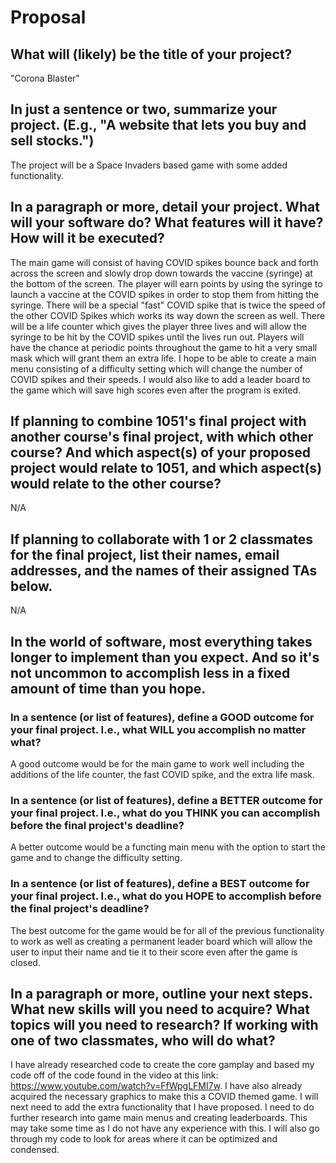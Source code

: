# Proposal

## What will (likely) be the title of your project?

"Corona Blaster"

## In just a sentence or two, summarize your project. (E.g., "A website that lets you buy and sell stocks.")

The project will be a Space Invaders based game with some added functionality.

## In a paragraph or more, detail your project. What will your software do? What features will it have? How will it be executed?

The main game will consist of having COVID spikes bounce back and forth across the screen and slowly drop down towards the vaccine (syringe) at the bottom of the screen. The player will earn points by using the syringe to launch a vaccine at the COVID spikes in order to stop them from hitting the syringe. There will be a special "fast" COVID spike that is twice the speed of the other COVID Spikes which works its way down the screen as well. There will be a life counter which gives the player three lives and will allow the syringe to be hit by the COVID spikes until the lives run out. Players will have the chance at periodic points throughout the game to hit a very small mask which will grant them an extra life. I hope to be able to create a main menu consisting of a difficulty setting which will change the number of COVID spikes and their speeds. I would also like to add a leader board to the game which will save high scores even after the program is exited.

## If planning to combine 1051's final project with another course's final project, with which other course? And which aspect(s) of your proposed project would relate to 1051, and which aspect(s) would relate to the other course?

N/A

## If planning to collaborate with 1 or 2 classmates for the final project, list their names, email addresses, and the names of their assigned TAs below.

N/A

## In the world of software, most everything takes longer to implement than you expect. And so it's not uncommon to accomplish less in a fixed amount of time than you hope.

### In a sentence (or list of features), define a GOOD outcome for your final project. I.e., what WILL you accomplish no matter what?

A good outcome would be for the main game to work well including the additions of the life counter, the fast COVID spike, and the extra life mask.

### In a sentence (or list of features), define a BETTER outcome for your final project. I.e., what do you THINK you can accomplish before the final project's deadline?

A better outcome would be a functing main menu with the option to start the game and to change the difficulty setting.

### In a sentence (or list of features), define a BEST outcome for your final project. I.e., what do you HOPE to accomplish before the final project's deadline?

The best outcome for the game would be for all of the previous functionality to work as well as creating a permanent leader board which will allow the user to input their name and tie it to their score even after the game is closed.

## In a paragraph or more, outline your next steps. What new skills will you need to acquire? What topics will you need to research? If working with one of two classmates, who will do what?

I have already researched code to create the core gamplay and based my code off of the code found in the video at this link: https://www.youtube.com/watch?v=FfWpgLFMI7w. I have also already acquired the necessary graphics to make this a COVID themed game. I will next need to add the extra functionality that I have proposed. I need to do further research into game main menus and creating leaderboards. This may take some time as I do not have any experience with this. I will also go through my code to look for areas where it can be optimized and condensed.